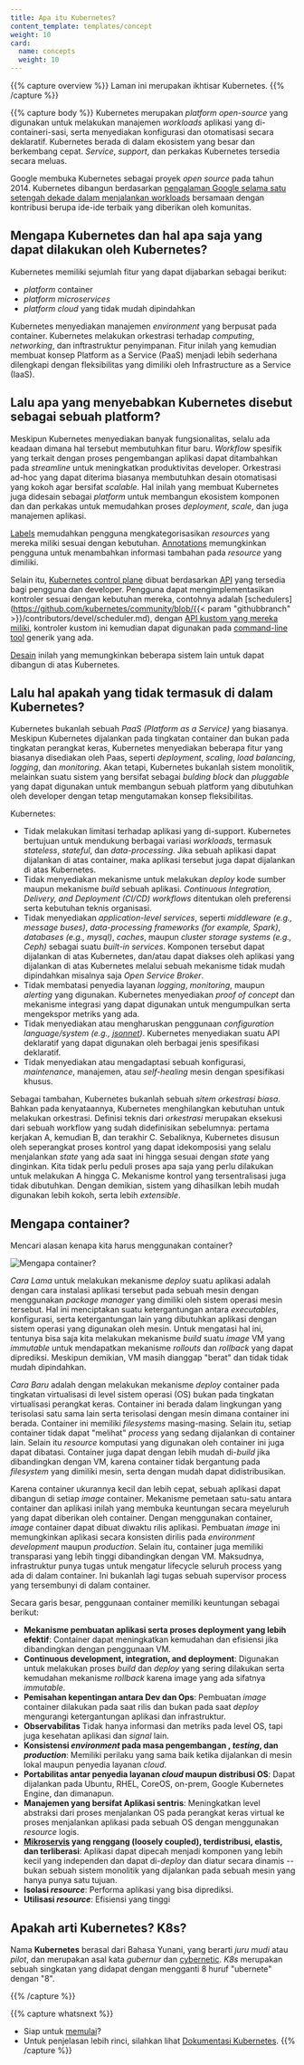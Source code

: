 ```yaml
---
title: Apa itu Kubernetes?
content_template: templates/concept
weight: 10
card:
  name: concepts
  weight: 10
---
```


{{% capture overview %}}
Laman ini merupakan ikhtisar Kubernetes.
{{% /capture %}}

{{% capture body %}}
Kubernetes merupakan <i>platform open-source</i> yang digunakan untuk melakukan
manajemen <i>workloads</i> aplikasi yang di-containeri-sasi, serta menyediakan
konfigurasi dan otomatisasi secara deklaratif. Kubernetes berada di dalam ekosistem
yang besar dan berkembang cepat. <i>Service</i>, <i>support</i>, dan perkakas
Kubernetes tersedia secara meluas.

Google membuka Kubernetes sebagai proyek <i>open source</i> pada tahun 2014.
Kubernetes dibangun berdasarkan [pengalaman Google selama satu setengah dekade dalam menjalankan workloads](https://research.google.com/pubs/pub43438.html)
bersamaan dengan kontribusi berupa ide-ide terbaik yang diberikan oleh komunitas.

## Mengapa Kubernetes dan hal apa saja yang dapat dilakukan oleh Kubernetes?

Kubernetes memiliki sejumlah fitur yang dapat dijabarkan sebagai berikut:

- <i>platform</i> container
- <i>platform microservices</i>
- <i>platform cloud</i> yang tidak mudah dipindahkan

Kubernetes menyediakan manajemen <i>environment</i> yang berpusat pada container.
Kubernetes melakukan orkestrasi terhadap <i>computing</i>, <i>networking</i>,
dan inftrastruktur penyimpanan. Fitur inilah yang kemudian membuat konsep Platform as a Service (PaaS)
menjadi lebih sederhana dilengkapi dengan fleksibilitas yang dimiliki oleh Infrastructure as a Service (IaaS).


## Lalu apa yang menyebabkan Kubernetes disebut sebagai sebuah platform?

Meskipun Kubernetes menyediakan banyak fungsionalitas, selalu ada keadaan dimana
hal tersebut membutuhkan fitur baru. <i>Workflow</i> spesifik yang terkait dengan
proses pengembangan aplikasi dapat ditambahkan pada <i>streamline</i> untuk meningkatkan
produktivitas developer. Orkestrasi ad-hoc yang dapat diterima biasanya membutuhkan desain
otomatisasi yang kokoh agar bersifat <i>scalable</i>. Hal inilah yang membuat
Kubernetes juga didesain sebagai <i>platform</i> untuk membangun ekosistem komponen dan
dan perkakas untuk memudahkan proses <i>deployment</i>, <i>scale</i>, dan juga manajemen
aplikasi.

[Labels]() memudahkan pengguna mengkategorisasikan <i>resources</i> yang mereka miliki
sesuai dengan kebutuhan. [Annotations]() memungkinkan pengguna untuk menambahkan informasi
tambahan pada <i>resource</i> yang dimiliki.

Selain itu, [Kubernetes control plane]() dibuat berdasarkan
[API](/docs/reference/using-api/api-overview/) yang tersedia bagi pengguna dan developer. Pengguna
dapat mengimplementasikan kontroler sesuai dengan kebutuhan mereka, contohnya adalah
[schedulers](https://github.com/kubernetes/community/blob/{{< param "githubbranch" >}}/contributors/devel/scheduler.md),
dengan [API kustom yang mereka miliki](), kontroler kustom ini kemudian dapat digunakan
pada [command-line
tool]() generik yang ada.

[Desain](https://git.k8s.io/community/contributors/design-proposals/architecture/architecture.md)
inilah yang memungkinkan beberapa sistem lain untuk dapat dibangun di atas Kubernetes.

## Lalu hal apakah yang tidak termasuk di dalam Kubernetes?

Kubernetes bukanlah sebuah <i>PaaS (Platform as a
Service)</i> yang biasanya. Meskipun Kubernetes dijalankan pada tingkatan container
dan bukan pada tingkatan perangkat keras, Kubernetes menyediakan beberapa fitur
yang biasanya disediakan oleh Paas, seperti <i>deployment</i>, <i>scaling</i>,
<i>load balancing</i>, <i>logging</i>, dan <i>monitoring</i>. Akan tetapi,
Kubernetes bukanlah sistem monolitik, melainkan suatu sistem yang bersifat sebagai
<i>bulding block</i> dan <i>pluggable</i> yang dapat digunakan untuk membangun sebuah
platform yang dibutuhkan oleh developer dengan tetap mengutamakan konsep fleksibilitas.

Kubernetes:

* Tidak melakukan limitasi terhadap aplikasi yang di-support. Kubernetes bertujuan
  untuk mendukung berbagai variasi <i>workloads</i>, termasuk
  <i>stateless</i>, <i>stateful</i>, dan <i>data-processing</i>. Jika sebuah
  aplikasi dapat dijalankan di atas container, maka aplikasi tersebut juga dapat
  dijalankan di atas Kubernetes.
* Tidak menyediakan mekanisme untuk melakukan <i>deploy</i> kode sumber
  maupun mekanisme <i>build</i> sebuah aplikasi. <i>Continuous Integration, Delivery, and Deployment
  (CI/CD) workflows</i> ditentukan oleh preferensi serta kebutuhan teknis organisasi.
* Tidak menyediakan <i>application-level services</i>, seperti <i>middleware
  (e.g., message buses)</i>, <i>data-processing frameworks (for example,
  Spark)</i>, <i>databases (e.g., mysql)</i>, <i>caches</i>, maupun <i>cluster storage systems (e.g.,
  Ceph)</i> sebagai suatu <i>built-in services</i>. Komponen tersebut dapat dijalankan di atas Kubernetes, dan/atau
  dapat diakses oleh aplikasi yang dijalankan di atas Kubernetes melalui sebuah mekanisme tidak mudah dipindahkan
  misalnya saja <i>Open Service Broker</i>.
* Tidak membatasi penyedia layanan <i>logging</i>, <i>monitoring</i>, maupun <i>alerting</i> yang digunakan.
  Kubernetes menyediakan <i>proof of concept</i> dan mekanisme integrasi yang dapat digunakan
  untuk mengumpulkan serta mengekspor metriks yang ada.
* Tidak menyediakan atau mengharuskan penggunaan <i>configuration language/system (e.g.,
  [jsonnet](https://github.com/google/jsonnet))</i>. Kubernetes menyediakan suatu API deklaratif
  yang dapat digunakan oleh berbagai jenis spesifikasi deklaratif.
* Tidak menyediakan atau mengadaptasi sebuah konfigurasi, <i>maintenance</i>, manajemen, atau
  <i>self-healing</i> mesin dengan spesifikasi khusus.

Sebagai tambahan, Kubernetes bukanlah sebuah *sitem orkestrasi biasa*. Bahkan pada kenyataannya,
Kubernetes menghilangkan kebutuhan untuk melakukan orkestrasi. Definisi teknis dari
*orkestrasi* merupakan eksekusi dari sebuah workflow yang sudah didefinisikan sebelumnya: pertama kerjakan A, kemudian B,
dan terakhir C. Sebaliknya, Kubernetes disusun oleh seperangkat
proses kontrol yang dapat idekomposisi yang selalu menjalankan <i>state</i> yang ada
saat ini hingga sesuai dengan <i>state</i> yang dinginkan.
Kita tidak perlu peduli proses apa saja yang perlu dilakukan untuk melakukan A hingga C.
Mekanisme kontrol yang tersentralisasi juga tidak dibutuhkan. Dengan demikian, sistem yang
dihasilkan lebih mudah digunakan lebih kokoh, serta lebih <i>extensible</i>.

## Mengapa container?

Mencari alasan kenapa kita harus menggunakan container?

![Mengapa container?](/images/docs/why_containers.svg)

*Cara Lama* untuk melakukan mekanisme <i>deploy</i> suatu aplikasi
adalah dengan cara instalasi aplikasi tersebut pada sebuah mesin
dengan menggunakan <i>package manager</i> yang dimiliki oleh sistem operasi
mesin tersebut. Hal ini menciptakan suatu ketergantungan antara <i>executables</i>,
konfigurasi, serta ketergantungan lain yang dibutuhkan aplikasi dengan sistem operasi
yang digunakan oleh mesin. Untuk mengatasi hal ini, tentunya bisa saja kita melakukan
mekanisme <i>build</i> suatu <i>image</i> VM yang <i>immutable</i> untuk mendapatkan
mekanisme <i>rollouts</i> dan <i>rollback</i> yang dapat diprediksi.
Meskipun demikian, VM masih dianggap "berat" dan tidak tidak mudah dipindahkan.

*Cara Baru* adalah dengan melakukan mekanisme <i>deploy</i> container pada tingkatan
virtualisasi di level sistem operasi (OS) bukan pada tingkatan virtualisasi perangkat keras.
Container ini berada dalam lingkungan yang terisolasi satu sama lain serta terisolasi dengan
mesin dimana container ini berada. Container ini memiliki <i>filesystems</i> masing-masing.
Selain itu, setiap container tidak dapat "melihat" <i>process</i> yang sedang dijalankan di
container lain. Selain itu <i>resource</i> komputasi yang digunakan oleh container
ini juga dapat dibatasi. Container juga dapat dengan lebih mudah di-<i>build</i> jika
dibandingkan dengan VM, karena container tidak bergantung pada <i>filesystem</i>
yang dimiliki mesin, serta dengan mudah dapat didistribusikan.

Karena container ukurannya kecil dan lebih cepat, sebuah aplikasi dapat dibangun di setiap
<i>image</i> container. Mekanisme pemetaan satu-satu antara container dan aplikasi
inilah yang membuka keuntungan secara meyeluruh yang dapat diberikan oleh container.
Dengan menggunakan container, <i>image</i> container dapat dibuat diwaktu rilis aplikasi.
Pembuatan <i>image</i> ini memungkinkan aplikasi secara konsisten dirilis pada
<i>environment</i> <i>development</i> maupun <i>production</i>. Selain itu,
container juga memiliki transparasi yang lebih tinggi dibandingkan dengan VM. Maksudnya,
infrastruktur punya tugas untuk mengatur lifecycle seluruh process yang ada di dalam container. Ini bukanlah lagi tugas sebuah supervisor process yang tersembunyi di dalam container.

Secara garis besar, penggunaan container memiliki keuntungan sebagai berikut:

* **Mekanisme pembuatan aplikasi serta proses deployment yang lebih efektif**:
    Container dapat meningkatkan kemudahan dan efisiensi jika dibandingkan dengan penggunaan VM.
* **Continuous development, integration, and deployment**:
    Digunakan untuk melakukan proses <i>build</i> dan <i>deploy</i> yang sering dilakukan
    serta kemudahan mekanisme <i>rollback</i> karena image yang ada sifatnya <i>immutable</i>.
* **Pemisahan kepentingan antara Dev dan Ops**:
    Pembuatan <i>image</i> container dilakukan pada saat rilis dan bukan pada saat <i>deploy</i>
    mengurangi ketergantungan aplikasi dan infrastruktur.
* **Observabilitas**
    Tidak hanya informasi dan metriks pada level OS, tapi juga kesehatan aplikasi dan <i>signal</i> lain.
* **Konsistensi <i>environment</i> pada masa pengembangan , <i>testing</i>, dan <i>production</i>**:
    Memiliki perilaku yang sama baik ketika dijalankan di mesin lokal maupun penyedia layanan <i>cloud</i>.
* **Portabilitas antar penyedia layanan <i>cloud</i> maupun distribusi OS**:
    Dapat dijalankan pada Ubuntu, RHEL, CoreOS, on-prem, Google Kubernetes Engine, dan dimanapun.
* **Manajemen yang bersifat Aplikasi sentris**:
    Meningkatkan level abstraksi dari proses menjalankan OS pada perangkat keras virtual
    ke proses menjalankan aplikasi pada sebuah OS dengan menggunakan <i>resource</i> logis.
* **[Mikroservis](https://martinfowler.com/articles/microservices.html) yang renggang (loosely coupled), terdistribusi, elastis, dan terliberasi**:
    Aplikasi dapat dipecah menjadi komponen yang lebih kecil yang independen dan dapat
    di-<i>deploy</i> dan diatur secara dinamis -- bukan sebuah sistem monolitik yang dijalankan pada
    sebuah mesin yang hanya punya satu tujuan.
* **Isolasi <i>resource</i>**:
    Performa aplikasi yang bisa diprediksi.
* **Utilisasi <i>resource</i>**:
    Efisiensi yang tinggi

## Apakah arti Kubernetes? K8s?

Nama **Kubernetes** berasal dari Bahasa Yunani, yang berarti *juru mudi* atau
*pilot*, dan merupakan asal kata *gubernur* dan
[cybernetic](http://www.etymonline.com/index.php?term=cybernetics). *K8s*
merupakan sebuah singkatan yang didapat dengan mengganti 8 huruf "ubernete" dengan
"8".

{{% /capture %}}

{{% capture whatsnext %}}
*   Siap untuk [memulai](/docs/setup/)?
*   Untuk penjelasan lebih rinci, silahkan lihat [Dokumentasi Kubernetes](/docs/home/).
{{% /capture %}}



